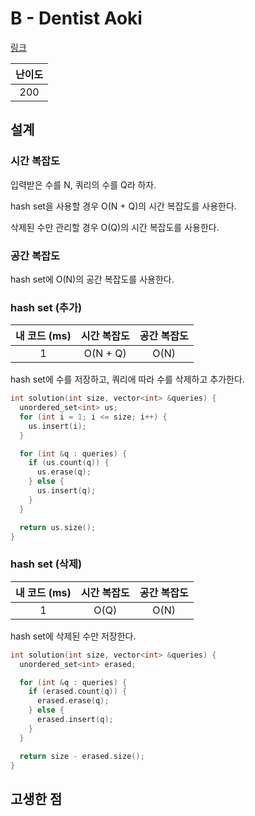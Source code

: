 # B - Dentist Aoki

[링크](https://atcoder.jp/contests/abc350/tasks/abc350_b)

| 난이도 |
| :----: |
|  200   |

## 설계

### 시간 복잡도

입력받은 수를 N, 쿼리의 수를 Q라 하자.

hash set을 사용할 경우 O(N + Q)의 시간 복잡도를 사용한다.

삭제된 수만 관리할 경우 O(Q)의 시간 복잡도를 사용한다.

### 공간 복잡도

hash set에 O(N)의 공간 복잡도를 사용한다.

### hash set (추가)

| 내 코드 (ms) | 시간 복잡도 | 공간 복잡도 |
| :----------: | :---------: | :---------: |
|      1       |  O(N + Q)   |    O(N)     |

hash set에 수를 저장하고, 쿼리에 따라 수를 삭제하고 추가한다.

```cpp
int solution(int size, vector<int> &queries) {
  unordered_set<int> us;
  for (int i = 1; i <= size; i++) {
    us.insert(i);
  }

  for (int &q : queries) {
    if (us.count(q)) {
      us.erase(q);
    } else {
      us.insert(q);
    }
  }

  return us.size();
}
```

### hash set (삭제)

| 내 코드 (ms) | 시간 복잡도 | 공간 복잡도 |
| :----------: | :---------: | :---------: |
|      1       |    O(Q)     |    O(N)     |

hash set에 삭제된 수만 저장한다.

```cpp
int solution(int size, vector<int> &queries) {
  unordered_set<int> erased;

  for (int &q : queries) {
    if (erased.count(q)) {
      erased.erase(q);
    } else {
      erased.insert(q);
    }
  }

  return size - erased.size();
}
```

## 고생한 점
